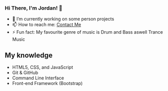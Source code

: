 ### Hi There, I'm Jordan! 👋

- 🔭 I’m currently working on some person projects
- 📫 How to reach me: [Contact Me](https://itsjustjordanhere.github.io/contactMe/)
- ⚡ Fun fact: My favourite genre of music is Drum and Bass aswell Trance Music 

## My knowledge

- HTML5, CSS, and JavaScript
- Git & GitHub
- Command Line Interface
- Front-end Framework (Bootstrap)
